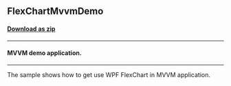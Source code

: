 ## FlexChartMvvmDemo
#### [Download as zip](https://grapecity.github.io/DownGit/#/home?url=https://github.com/GrapeCity/ComponentOne-WPF-Samples/tree/master/NET_462/FlexChart/CS/FlexChartMvvmDemo)
____
#### MVVM demo application.
____
The sample shows how to get use WPF FlexChart in MVVM application.

